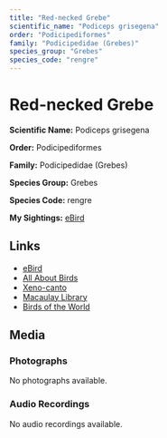 ```yaml
---
title: "Red-necked Grebe"
scientific_name: "Podiceps grisegena"
order: "Podicipediformes"
family: "Podicipedidae (Grebes)"
species_group: "Grebes"
species_code: "rengre"
---
```


# Red-necked Grebe

**Scientific Name:** Podiceps grisegena

**Order:** Podicipediformes

**Family:** Podicipedidae (Grebes)

**Species Group:** Grebes

**Species Code:** rengre

**My Sightings:** [eBird](https://ebird.org/lifelist?r=world&time=life&spp=rengre)

## Links
* [eBird](https://ebird.org/species/rengre) 
* [All About Birds](https://www.allaboutbirds.org/guide/rengre) 
* [Xeno-canto](https://www.xeno-canto.org/species/podiceps-grisegena) 
* [Macaulay Library](https://search.macaulaylibrary.org/catalog?taxonCode=rengre&sort=rating_rank_desc)
* [Birds of the World](https://birdsoftheworld.org/bow/species/rengre)

## Media
### Photographs
No photographs available.

### Audio Recordings
No audio recordings available.
